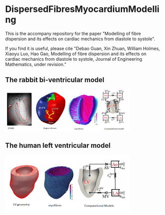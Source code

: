 # DispersedFibresMyocardiumModelling
This is the accompany repository for the paper "Modelling of fibre dispersion and its effects on cardiac mechanics from diastole to systole". 

If you find it is useful, please cite 
"Debao Guan, Xin Zhuan, William Holmes, Xiaoyu Luo, Hao Gao, Modelling of fibre dispersion and its effects on cardiac mechanics from diastole to systole, Journal of Engineering Mathematics, under revision."

## The rabbit bi-ventricular model
<!--- ![The rabbit heart model](./figures/Rabbit.png) )
-->
<img src="./figures/Rabbit.png" width="400">

## The human left ventricular model
<img src="./figures/human.png" width="400">
